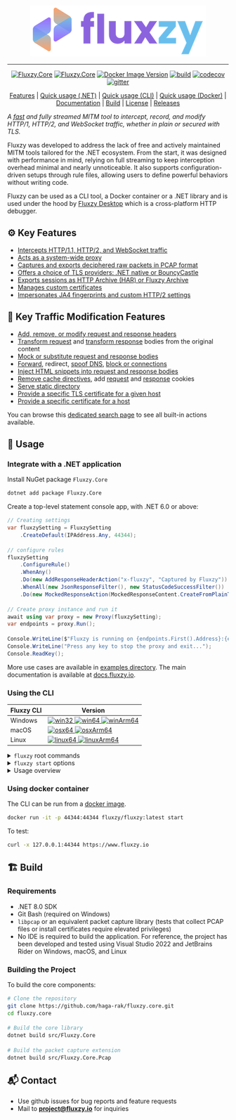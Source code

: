 <div align="center">
    
![alt text](assets/full-logo.png "Title")

<hr/>

[![Fluxzy.Core](https://img.shields.io/nuget/v/Fluxzy.Core.svg?label=Fluxzy.Core&logo=nuget)](https://www.nuget.org/packages/Fluxzy.Core)
[![Fluxzy.Core](https://img.shields.io/nuget/v/Fluxzy.Core.svg?label=Fluxzy.Core.Pcap&logo=nuget)](https://www.nuget.org/packages/Fluxzy.Core.Pcap)
[![Docker Image Version](https://img.shields.io/docker/v/fluxzy/fluxzy?label=docker&color=7155ab)](https://hub.docker.com/r/fluxzy/fluxzy)
[![build](https://github.com/haga-rak/fluxzy.core/actions/workflows/ci.yml/badge.svg)](https://github.com/haga-rak/fluxzy.core/actions/workflows/ci.yml)
[![codecov](https://codecov.io/gh/haga-rak/fluxzy.core/graph/badge.svg?token=AD5R7Q1FHJ)](https://codecov.io/gh/haga-rak/fluxzy.core)
[![gitter](https://img.shields.io/badge/docs-latest-b36567)](https://docs.fluxzy.io/documentation/core/introduction.html)


[Features](#key-features) | [Quick usage (.NET)](#usage) | [Quick usage (CLI)](#using-cli)  | [Quick usage (Docker)](#using-docker-container) | [Documentation](https://docs.fluxzy.io/documentation/core/introduction.html) | [Build](#build) | [License](LICENSE.md) | [Releases](https://github.com/haga-rak/fluxzy.core/releases)

</div>

<i>A [fast](https://fluxzy.io/resources/blogs/performance-benchmark-fluxzy-mitmproxy-mitmdump-squid) and fully streamed MITM tool to intercept, record, and modify HTTP/1, HTTP/2, and WebSocket traffic, whether in plain or secured with TLS.</i>

Fluxzy was developed to address the lack of free and actively maintained MITM tools tailored for the .NET ecosystem. From the start, it was designed with performance in mind, relying on full streaming to keep interception overhead minimal and nearly unnoticeable. It also supports configuration-driven setups through rule files, allowing users to define powerful behaviors without writing code.

Fluxzy can be used as a CLI tool, a Docker container or a .NET library and is used under the hood by [Fluxzy Desktop](https://www.fluxzy.io/download) which is a cross-platform HTTP debugger.

## ⚙️ Key Features

- [Intercepts HTTP/1.1, HTTP/2, and WebSocket traffic](examples/Samples.No004.BasicAlterations/Program.cs)  
- [Acts as a system-wide proxy](examples/Samples.No006.CaptureOsTraffic/Program.cs)  
- [Captures and exports deciphered raw packets in PCAP format](examples/Samples.No003.RawCapture/Program.cs)  
- [Offers a choice of TLS providers: .NET native or BouncyCastle](https://docs.fluxzy.io/api/Fluxzy.FluxzySetting.html#Fluxzy_FluxzySetting_UseBouncyCastleSslEngine)
- [Exports sessions as HTTP Archive (HAR) or Fluxzy Archive](examples/Samples.No001.RecordAsHarOrFxzy/Program.cs)  
- [Manages custom certificates](https://www.fluxzy.io/resources/cli/command-cert)  
- [Impersonates JA4 fingerprints and custom HTTP/2 settings](examples/Samples.No016.ImpersonateBrowser/Program.cs)

## 🧪 Key Traffic Modification Features

- [Add, remove, or modify request and response headers](examples/Samples.No013.ModifyHeaders/Program.cs)  
- [Transform request](examples/Samples.No017.TransformRequestBody/Program.cs) and [transform response](examples/Samples.No018.TransformResponseBody/Program.cs) bodies from the original content  
- [Mock or substitute request and response bodies](examples/Samples.No010.MockResponse/Program.cs) 
- [Forward](https://www.fluxzy.io/rule/item/forwardAction), redirect, [spoof DNS](https://www.fluxzy.io/rule/item/spoofDnsAction), [block or connections](https://www.fluxzy.io/rule/item/abortAction) 
- [Inject HTML snippets into request and response bodies](examples/Samples.No009.InjectCodeSnippet/Program.cs)  
- [Remove cache directives](https://www.fluxzy.io/rule/item/removeCacheAction), add [request](examples/Samples.No011.AddRequestCookie/Program.cs) and [response](examples/Samples.No012.AddResponseCookie/Program.cs) cookies
- [Serve static directory](https://www.fluxzy.io/rule/item/serveDirectoryAction) 
- [Provide a specific TLS certificate for a given host](https://fluxzy.io/rule/item/setClientCertificateAction)
- [Provide a specific certificate for a host](https://www.fluxzy.io/rule/item/useCertificateAction)

You can browse this [dedicated search page](https://www.fluxzy.io/rule/find/) to see all built-in actions available.


## 📘 Usage

### Integrate with a .NET application

Install NuGet package `Fluxzy.Core` 

```bash
dotnet add package Fluxzy.Core
```
Create a top-level statement console app, with .NET 6.0 or above:

```csharp	
// Creating settings
var fluxzySetting = FluxzySetting
    .CreateDefault(IPAddress.Any, 44344);

// configure rules
fluxzySetting
    .ConfigureRule()
    .WhenAny()
    .Do(new AddResponseHeaderAction("x-fluxzy", "Captured by Fluxzy"))
    .WhenAll(new JsonResponseFilter(), new StatusCodeSuccessFilter())
    .Do(new MockedResponseAction(MockedResponseContent.CreateFromPlainText("Not allowed to return JSON", 403, "text/plain")));

// Create proxy instance and run it
await using var proxy = new Proxy(fluxzySetting);
var endpoints = proxy.Run();

Console.WriteLine($"Fluxzy is running on {endpoints.First().Address}:{endpoints.First().Port}");
Console.WriteLine("Press any key to stop the proxy and exit...");
Console.ReadKey();
```

More use cases are available in [examples directory](./examples/). The main documentation is available at [docs.fluxzy.io](https://docs.fluxzy.io). 


### Using the CLI

| Fluxzy CLI | Version |
| --- | --- |
| Windows |   [![win32](https://fluxzy.io/misc/badge/cli/Windows32)  ![win64](https://fluxzy.io/misc/badge/cli/Windows64)      ![winArm64](https://fluxzy.io/misc/badge/cli/WindowsArm64)](https://www.fluxzy.io/download#cli)     | 
|macOS |  [![osx64](https://fluxzy.io/misc/badge/cli/Osx64)  ![osxArm64](https://fluxzy.io/misc/badge/cli/OsxArm64)](https://www.fluxzy.io/download#cli)   | 
| Linux |  [![linux64](https://fluxzy.io/misc/badge/cli/Linux64)  ![linuxArm64](https://fluxzy.io/misc/badge/cli/LinuxArm64)](https://www.fluxzy.io/download#cli)   |


<details>
    <summary><code>fluxzy</code> root commands</summary>
    
```bash
Usage:
  fluxzy [command] [options]

Options:
  -v, --version   Show version information
  -?, -h, --help  Show help and usage information

Commands:
  start                                   Start a capturing session
  cert, certificate                       Manage root certificates used by the fluxzy
  pack <input-directory> <output-file>    Export a fluxzy result directory to a specific archive format
  dis, dissect <input-file-or-directory>  Read content of a previously captured archive file or directory.
```  
</details>

<details>
    <summary><code>fluxzy start</code> options </summary>
    
```bash
Usage:
  fluxzy start [options]

Options:
  -l, --listen-interface <listen-interface>    Set up the binding addresses. Default value is "127.0.0.1:44344" which
                                               will listen to localhost on port 44344. 0.0.0.0 to listen on all
                                               interface with the default port. Use port 0 to let OS assign a random
                                               available port. Accepts multiple values. [default: 127.0.0.1:44344]
  --llo                                        Listen on localhost address with default port. Same as -l
                                               127.0.0.1/44344 [default: False]
  --lany                                       Listen on all interfaces with default port (44344) [default: False]
  -o, --output-file <output-file>              Output the captured traffic to an archive file []
  -d, --dump-folder <dump-folder>              Output the captured traffic to folder
  -r, --rule-file <rule-file>                  Use a fluxzy rule file. See more at :
                                               https://www.fluxzy.io/resources/documentation/the-rule-file
  -sp, --system-proxy                          Try to register fluxzy as system proxy when started [default: False]
  -b, --bouncy-castle                          Use Bouncy Castle as SSL/TLS provider [default: False]
  -c, --include-dump                           Include tcp dumps on captured output [default: False]
  -ss, --skip-ssl-decryption                   Disable ssl traffic decryption [default: False]
  -t, --trace                                  Output trace on stdout [default: False]
  -i, --install-cert                           Install root CA in current cert store if absent (require higher
                                               privilege) [default: False]
  --no-cert-cache                              Don't cache generated certificate on file system [default: False]
  --cert-file <cert-file>                      Substitute the default CA certificate with a compatible PKCS#12 (p12,
                                               pfx) root CA certificate for SSL decryption
  --cert-password <cert-password>              Set the password of certfile if any
  -R, --rule-stdin                             Read rule from stdin
  --parse-ua                                   Parse user agent [default: False]
  --use-502                                    Use 502 status code for upstream error instead of 528. [default: False]
  --external-capture                           Indicates that the raw capture will be done by an external process
                                               [default: False]
  --mode <Regular|ReversePlain|ReverseSecure>  Set proxy mode [default: Regular]
  --mode-reverse-port <mode-reverse-port>      Set the remote authority port when --mode ReverseSecure or --mode
                                               ReversePlain is set []
  --proxy-auth-basic <proxy-auth-basic>        Require a basic authentication. Username and password shall be provided
                                               in this format: username:password. Values can be provided in a percent
                                               encoded format. []
  --request-buffer <request-buffer>            Set the default request buffer []
  -n, --max-capture-count <max-capture-count>  Exit after a specified count of exchanges []
  -?, -h, --help                               Show help and usage information
```  
</details>



<details>
    <summary>Usage overview </summary>

The following highlights the basic way to use fluxzy with an optional rule file.
The ["rule file"](https://www.fluxzy.io/resources/documentation/the-rule-file) is a straightforward YAML file containing a list of directives that fluxzy will evaluate during proxying.

For more detailed documentation, visit [fluxzy.io](https://www.fluxzy.io/resources/cli/overview) or use the `--help` option available for each command.

Create a `rule.yaml` file as follows:

```yaml
rules:
  - filter:
      typeKind: requestHeaderFilter
      headerName: authorization # Select only requests with authorization header
      operation: regex
      pattern: "Bearer (?<BEARER_TOKEN>.*)" # A named regex instructs fluxzy
                                             # to extract the token from the authorization
                                             # header into the variable BEARER_TOKEN
    action:
      # Write the token to a file
      typeKind: FileAppendAction # Append the token to the file
      filename: token-file.txt # Save the token to token-file.txt
      text: "${authority.host} --> ${user.BEARER_TOKEN}\r\n"  # user.BEARER_TOKEN retrieves 
                                                              # the previously captured variable 
      runScope: RequestHeaderReceivedFromClient  # Run the action when the request header 
                                                 # is received from the client
  - filter:
      typeKind: anyFilter # Apply to any exchanges
    action:
      typeKind: AddResponseHeaderAction # Append a response header
      headerName: fluxzy
      headerValue: Passed through fluxzy 

```

The rule file above performs two actions:
  - It extract any BEARER token from the authorization header and write it to a file (`token-file.txt``)
  - It appends a response header (`fluxzy: Passed through fluxzy`) to all exchanges

For more information about the rule syntax, visit the [documentation](https://www.fluxzy.io/resources/documentation/the-rule-file) page.
Visit [directive search page](https://www.fluxzy.io/rule/find) to see all built-in filters and actions.


Then start fluxzy with the rule file

```bash
fluxzy start -r rule.yaml --install-cert -sp -o output.fxzy -c 
```

- `--install-cert`, `-sp`, `-o`, `-c`, `-r` are optional.

- `-o` will save all collected data in a fluxzy file. The file will be created only at the end of the capture session. 

- `-sp` will make fluxzy act as system proxy. The proxy settings will be reverted when fluxzy is stopped with SIGINT (Ctrl+C). The proxy settings won't be reverted if the fluxzy process is killed.

- `-c` will enable raw packet capture.

- `--install-cert` will install the default certificate on the current user. This option needs elevation and may trigger interactive dialogs on certain OS.

You can use the command [`dissect`](https://www.fluxzy.io/resources/cli/command-dissect) to read the fluxzy file or, alternatively, you can use [Fluxzy Desktop](https://www.fluxzy.io/download) to view it with a GUI. 

More command and options are available, including [exporting to HAR](https://www.fluxzy.io/resources/cli/command-pack#pack-a-fluxzy-dump-directory-into-a-fluxzy-archive) or [managing certificates](https://www.fluxzy.io/resources/cli/command-cert), you can run `--help` to see all available options and commands.

By default, fluxzy will bind to `127.0.0.1:44344`.

</details>

### Using docker container

The CLI can be run from a [docker image](https://hub.docker.com/r/fluxzy/fluxzy).

```bash
docker run -it -p 44344:44344 fluxzy/fluxzy:latest start
```

To test: 

```bash
curl -x 127.0.0.1:44344 https://www.fluxzy.io
```

## 🏗️ Build

### Requirements

- .NET 8.0 SDK  
- Git Bash (required on Windows)  
- `libpcap` or an equivalent packet capture library (tests that collect PCAP files or install certificates require elevated privileges)  
- No IDE is required to build the application. For reference, the project has been developed and tested using Visual Studio 2022 and JetBrains Rider on Windows, macOS, and Linux

### Building the Project

To build the core components:

```bash
# Clone the repository
git clone https://github.com/haga-rak/fluxzy.core.git
cd fluxzy.core

# Build the core library
dotnet build src/Fluxzy.Core

# Build the packet capture extension
dotnet build src/Fluxzy.Core.Pcap
```


## 📬 Contact 

- Use github issues for bug reports and feature requests
- Mail to **project@fluxzy.io** for inquiries
